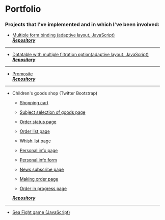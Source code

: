 Portfolio
=========
### Projects that I've implemented and in which I've been involved:
* [Multiple form binding (adaptive layout, JavaScript)](https://evgar.github.io/ipt/index.html)     
***[Repository](https://github.com/evgar/list-attached-form)***

---

* [Datatable with multiple filtration option(adaptive layout, JavaScript)](https://evgar.github.io/ipt/index.html)     
***[Repository](https://github.com/evgar/dashboard)***

---

* [Promosite](https://evgar.github.io/promo_site/index.html)     
***[Repository](https://github.com/evgar/kirill_test)***

---

* Children's goods shop (Twitter Bootstrap)

	* [Shopping cart](http://evgar.esy.es/some_shop/some_shop_viewed.php)

	* [Subject selection of goods page](http://evgar.esy.es/some_shop/some_shop_wishlist_item.php)

	* [Order status page](http://evgar.esy.es/some_shop/some_shop_order.php)

	* [Order list page](http://evgar.esy.es/some_shop/some_shop_orders.php)

	* [Whish list page](http://evgar.esy.es/some_shop/some_shop_wishlist.php)

	* [Personal info page](http://evgar.esy.es/some_shop/some_shop_personal_info.php)

	* [Personal info form](http://evgar.esy.es/some_shop/some_shop_personal_info_edit_2.php)

	* [News subscribe page](http://evgar.esy.es/some_shop/some_shop_newsletters_edit.php)

	* [Making order page](http://evgar.esy.es/some_shop/some_shop_cart.php)

	* [Order in progress page](http://evgar.esy.es/some_shop/some_shop_waitlist.php)
	 
   ***[Repository](https://github.com/evgar/kirill_test)***

---

* [Sea Fight game (JavaScript)](https://evgar.github.io/battleship/index.html)